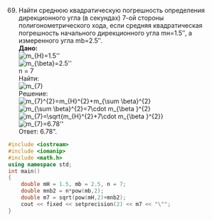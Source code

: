69. Найти среднюю квадратическую погрешность определения дирекционного угла (в секундах) 7-ой стороны полигонометрического хода, если средняя квадратическая погрешность начального дирекционного угла mн=1.5″, а измеренного угла mb=2.5″.  
**Дано:**
</br> <img src="https://latex.codecogs.com/svg.image?m_{H}=1.5''" title="m_{H}=1.5''" />
</br> <img src="https://latex.codecogs.com/svg.image?m_{\beta}=2.5''" title="m_{\beta}=2.5''" />
</br> n = 7  
Найти:
</br> <img src="https://latex.codecogs.com/svg.image?m_{7}" title="m_{7}" />  
Решение:
</br> <img src="https://latex.codecogs.com/svg.image?m_{7}^{2}=m_{H}^{2}&plus;m_{\sum&space;\beta}^{2}" title="m_{7}^{2}=m_{H}^{2}+m_{\sum \beta}^{2}" />
</br> <img src="https://latex.codecogs.com/svg.image?m_{\sum&space;\beta}^{2}=7\cdot&space;m_{\beta&space;}^{2}" title="m_{\sum \beta}^{2}=7\cdot m_{\beta }^{2}" />
</br> <img src="https://latex.codecogs.com/svg.image?m_{7}=\sqrt{m_{H}^{2}&plus;7\cdot&space;m_{\beta&space;}^{2}}" title="m_{7}=\sqrt{m_{H}^{2}+7\cdot m_{\beta }^{2}}" />
</br> <img src="https://latex.codecogs.com/svg.image?m_{7}=6.78''" title="m_{7}=6.78''" />  
Ответ: 6.78".
```C++
#include <iostream>
#include <iomanip>
#include <math.h>
using namespace std;
int main()
{
    double mH = 1.5, mb = 2.5, n = 7;
    double mnb2 = n*pow(mb,2);
    double m7 = sqrt(pow(mH,2)+mnb2);
    cout << fixed << setprecision(2) << m7 << "\"";
}
```
